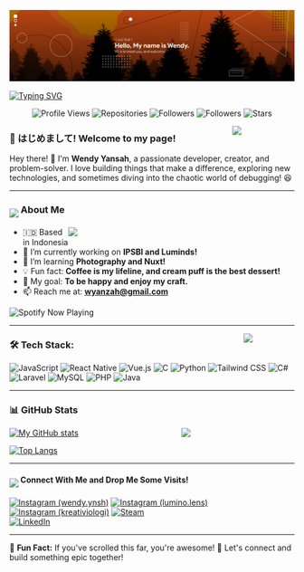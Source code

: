 [![MasterHead](https://github.com/LunarPandora/LunarPandora/blob/main/header.png)](https://github.com/LunarPandora/github-readme-stats)

[![Typing SVG](https://readme-typing-svg.herokuapp.com?font=Roboto+Slab&weight=600&size=40&letterSpacing=0.025em&duration=4000&pause=5000&color=F76C06&center=true&repeat=false&width=1000&height=60&lines=%22With+great+power%2C+came+great+responsibility.%22)](https://git.io/typing-svg)

<div align="center">
  
![Profile Views](https://komarev.com/ghpvc/?username=LunarPandora)
![Repositories](https://img.shields.io/badge/Repos-46-blue)
![Followers](https://img.shields.io/badge/Followers-17-brightgreen)
![Followers](https://img.shields.io/badge/Following-20-skyblue)
![Stars](https://img.shields.io/badge/Stars-113-yellow)

</div>

<img align="right" src="https://media.giphy.com/media/TOSI9IqgQzzrDecyCD/giphy.gif?cid=790b76117mbvs90b7dblaspd15cdhy3io3qzkukqafu719hk&ep=v1_stickers_search&rid=giphy.gif&ct=s" width="110">

<h3>🌟 はじめまして! Welcome to my page!</h3>

Hey there! 👋 I'm **Wendy Yansah**, a passionate developer, creator, and problem-solver. I love building things that make a difference, exploring new technologies, and sometimes diving into the chaotic world of debugging! 😆

---

<h3>
  <img align="middle" src="https://media.giphy.com/media/UQ1EI1ML2ABQdbebup/giphy.gif?cid=790b76117iv3cngzxqoije86aurdy5xqor8lppwkzczoo7ry&ep=v1_stickers_search&rid=giphy.gif&ct=s" width="50"> About Me
</h3>


<img align="right" src="https://media.giphy.com/media/v1.Y2lkPTc5MGI3NjExZ3JpYzhvbDZyZnBrdzFscGc1ZWtlb3p0aDdmeHB6bnljZXpjazhwYSZlcD12MV9zdGlja2Vyc19zZWFyY2gmY3Q9cw/QAfjBg6FDXnzBuqadA/giphy.gif" width="400">

- 🇮🇩 Based in Indonesia
- 🔭 I’m currently working on **IPSBI and Luminds!**
- 🌱 I’m learning **Photography and Nuxt!**
- 💡 Fun fact: **Coffee is my lifeline, and cream puff is the best dessert!**
- 🎯 My goal: **To be happy and enjoy my craft.**
- 📫 Reach me at: **wyanzah@gmail.com**


![Spotify Now Playing](https://spotify-recently-played-readme.vercel.app/api?user=t3zl1fw9qkw1xfcg4cf85eev7&unique=1&count=5)


---

<img align="right" src="https://media.giphy.com/media/v1.Y2lkPTc5MGI3NjExczIxZzY1ZHU5amFzbTRpYjA3MXk2NG4wbDNkMnM5aGZnbTZwemx4eCZlcD12MV9zdGlja2Vyc19zZWFyY2gmY3Q9cw/iR8kesYaszRjoTGBek/giphy.gif" width="90">
<h3>🛠 Tech Stack:</h3>

<p align="left">
  <img src="https://cdn.jsdelivr.net/gh/devicons/devicon/icons/javascript/javascript-original.svg" alt="JavaScript" width="40" height="40"/>
  <img src="https://cdn.jsdelivr.net/gh/devicons/devicon/icons/react/react-original.svg" alt="React Native" width="40" height="40"/>
  <img src="https://cdn.jsdelivr.net/gh/devicons/devicon/icons/vuejs/vuejs-original.svg" alt="Vue.js" width="40" height="40"/>
  <img src="https://cdn.jsdelivr.net/gh/devicons/devicon/icons/c/c-original.svg" alt="C" width="40" height="40"/>
  <img src="https://cdn.jsdelivr.net/gh/devicons/devicon/icons/python/python-original.svg" alt="Python" width="40" height="40"/>
  <img src="https://cdn.jsdelivr.net/gh/devicons/devicon/icons/tailwindcss/tailwindcss-original.svg" alt="Tailwind CSS" width="40" height="40"/>
  <img src="https://cdn.jsdelivr.net/gh/devicons/devicon/icons/csharp/csharp-original.svg" alt="C#" width="40" height="40"/>
  <img src="https://cdn.jsdelivr.net/gh/devicons/devicon/icons/laravel/laravel-original.svg" alt="Laravel" width="40" height="40"/>
  <img src="https://cdn.jsdelivr.net/gh/devicons/devicon/icons/mysql/mysql-original.svg" alt="MySQL" width="40" height="40"/>
  <img src="https://cdn.jsdelivr.net/gh/devicons/devicon/icons/php/php-original.svg" alt="PHP" width="40" height="40"/>
  <img src="https://cdn.jsdelivr.net/gh/devicons/devicon/icons/java/java-original.svg" alt="Java" width="40" height="40"/>
</p>


---
<h3>📊 GitHub Stats</h3>

[![My GitHub stats](https://github-readme-stats.vercel.app/api?username=LunarPandora&theme=radical&show_icons=true)](https://github.com/LunarPandora/github-readme-stats)
<img align="right" src="https://media.giphy.com/media/1MTwXZ4XH4hm5c5cj9/giphy.gif?cid=ecf05e4784s2jnpzi7jnf7z0k5v9mgg4orklclsg7iol9zk1&ep=v1_stickers_search&rid=giphy.gif&ct=s" width="200">

[![Top Langs](https://github-readme-stats.vercel.app/api/top-langs/?username=LunarPandora&theme=radical)](https://github.com/LunarPandora/github-readme-stats)

---

<h4>
  <img align="middle" src="https://media.giphy.com/media/Fx8fRGgRTCePwvSHsy/giphy.gif?cid=790b7611xeabobu7rm9b27yhk6d3ldvcqnf4qbhpjjta2tf9&ep=v1_stickers_search&rid=giphy.gif&ct=s" width="40"> Connect With Me and Drop Me Some Visits!
</h4>

[![Instagram (wendy.ynsh)](https://img.shields.io/badge/wendy.ynsh-E4405F?logo=instagram&logoColor=white&style=for-the-badge)](https://instagram.com/wendy.ynsh)
[![Instagram (lumino.lens)](https://img.shields.io/badge/lumino.lens-E4405F?logo=instagram&logoColor=white&style=for-the-badge)](https://instagram.com/lumino.lens)
[![Instagram (kreativiologi)](https://img.shields.io/badge/kreativiologi-E4405F?logo=instagram&logoColor=white&style=for-the-badge)](https://instagram.com/kreativiologi)
[![Steam](https://img.shields.io/badge/Steam-171A21?logo=steam&logoColor=white&style=for-the-badge)](https://steamcommunity.com/profiles/76561199075626631)  
[![LinkedIn](https://img.shields.io/badge/LinkedIn-0077B5?logo=linkedin&logoColor=white&style=for-the-badge)](www.linkedin.com/in/wendy-yansah-610539191)


---
👀 **Fun Fact:** If you've scrolled this far, you're awesome! 🚀 Let's connect and build something epic together!
